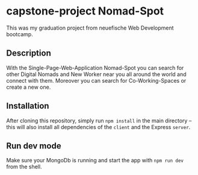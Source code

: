 # capstone-project Nomad-Spot
This was my graduation project from neuefische Web Development bootcamp.

## Description
With the Single-Page-Web-Application Nomad-Spot you can search for other Digital Nomads and New Worker near you all around the world and connect with them. Moreover you can search for Co-Working-Spaces or create a new one. 

## Installation
After cloning this repository, simply run `npm install` in the main directory – this will also install all dependencies of the `client` and the Express `server`.

## Run dev mode
Make sure your MongoDb is running and start the app with `npm run dev` from the shell.
